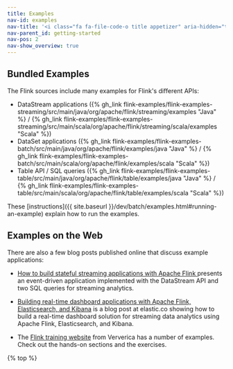 ```yaml
---
title: Examples
nav-id: examples
nav-title: '<i class="fa fa-file-code-o title appetizer" aria-hidden="true"></i> Examples'
nav-parent_id: getting-started
nav-pos: 2
nav-show_overview: true
---
```

<!--
Licensed to the Apache Software Foundation (ASF) under one
or more contributor license agreements.  See the NOTICE file
distributed with this work for additional information
regarding copyright ownership.  The ASF licenses this file
to you under the Apache License, Version 2.0 (the
"License"); you may not use this file except in compliance
with the License.  You may obtain a copy of the License at

  http://www.apache.org/licenses/LICENSE-2.0

Unless required by applicable law or agreed to in writing,
software distributed under the License is distributed on an
"AS IS" BASIS, WITHOUT WARRANTIES OR CONDITIONS OF ANY
KIND, either express or implied.  See the License for the
specific language governing permissions and limitations
under the License.
-->


## Bundled Examples

The Flink sources include many examples for Flink's different APIs:

* DataStream applications ({% gh_link flink-examples/flink-examples-streaming/src/main/java/org/apache/flink/streaming/examples "Java" %} / {% gh_link flink-examples/flink-examples-streaming/src/main/scala/org/apache/flink/streaming/scala/examples "Scala" %}) 
* DataSet applications ({% gh_link flink-examples/flink-examples-batch/src/main/java/org/apache/flink/examples/java "Java" %} / {% gh_link flink-examples/flink-examples-batch/src/main/scala/org/apache/flink/examples/scala "Scala" %})
* Table API / SQL queries ({% gh_link flink-examples/flink-examples-table/src/main/java/org/apache/flink/table/examples/java "Java" %} / {% gh_link flink-examples/flink-examples-table/src/main/scala/org/apache/flink/table/examples/scala "Scala" %})

These [instructions]({{ site.baseurl }}/dev/batch/examples.html#running-an-example) explain how to run the examples.

## Examples on the Web

There are also a few blog posts published online that discuss example applications:

* [How to build stateful streaming applications with Apache Flink
](https://www.infoworld.com/article/3293426/big-data/how-to-build-stateful-streaming-applications-with-apache-flink.html) presents an event-driven application implemented with the DataStream API and two SQL queries for streaming analytics.

* [Building real-time dashboard applications with Apache Flink, Elasticsearch, and Kibana](https://www.elastic.co/blog/building-real-time-dashboard-applications-with-apache-flink-elasticsearch-and-kibana) is a blog post at elastic.co showing how to build a real-time dashboard solution for streaming data analytics using Apache Flink, Elasticsearch, and Kibana.

* The [Flink training website](https://training.ververica.com/) from Ververica has a number of examples. Check out the hands-on sections and the exercises.

{% top %}
